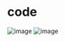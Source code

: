 # code
![image](https://github.com/srinivasv19703/code/assets/155054319/3c088f49-28d8-4d86-9f2d-efebc4ac16b6)
![image](https://github.com/srinivasv19703/code/assets/155054319/c93c937b-aeba-43e1-85c0-a42833008beb)

